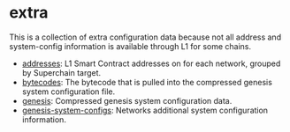 # extra

This is a collection of extra configuration data because not all address and system-config information is available through L1 for some chains.

- [addresses](./addresses/): L1 Smart Contract addresses on for each network, grouped by Superchain target.
- [bytecodes](./bytecodes/): The bytecode that is pulled into the compressed genesis system configuration file.
- [genesis](./genesis/): Compressed genesis system configuration data.
- [genesis-system-configs](./genesis-system-configs/): Networks additional system configuration information.
